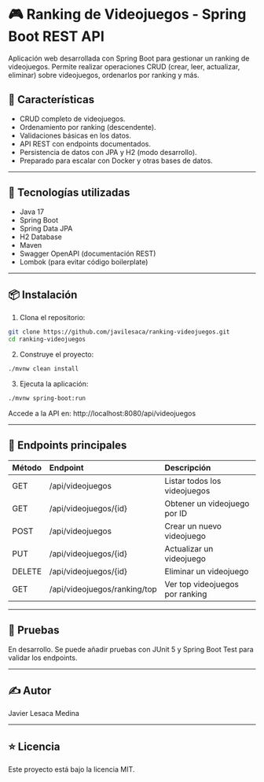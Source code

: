 # 🎮 Ranking de Videojuegos - Spring Boot REST API

Aplicación web desarrollada con Spring Boot para gestionar un ranking de videojuegos. Permite realizar operaciones CRUD (crear, leer, actualizar, eliminar) sobre videojuegos, ordenarlos por ranking y más.

## 🚀 Características

- CRUD completo de videojuegos.
- Ordenamiento por ranking (descendente).
- Validaciones básicas en los datos.
- API REST con endpoints documentados.
- Persistencia de datos con JPA y H2 (modo desarrollo).
- Preparado para escalar con Docker y otras bases de datos.

---

## 🧱 Tecnologías utilizadas

- Java 17
- Spring Boot
- Spring Data JPA
- H2 Database
- Maven
- Swagger OpenAPI (documentación REST)
- Lombok (para evitar código boilerplate)

---

## 📦 Instalación

1. Clona el repositorio:

```bash
git clone https://github.com/javilesaca/ranking-videojuegos.git
cd ranking-videojuegos
```
2. Construye el proyecto:
   
```bash
./mvnw clean install
```
3. Ejecuta la aplicación:

```bash
./mvnw spring-boot:run
```
 Accede a la API en: http://localhost:8080/api/videojuegos

---

 ## 📘 Endpoints principales

| Método |	Endpoint | Descripción |
|:-------|:----------|:------------|
| GET |	/api/videojuegos |	Listar todos los videojuegos |
| GET |	/api/videojuegos/{id}	| Obtener un videojuego por ID |
| POST |	/api/videojuegos	| Crear un nuevo videojuego |
| PUT |	/api/videojuegos/{id}	| Actualizar un videojuego |
|DELETE |	/api/videojuegos/{id} |	Eliminar un videojuego |
| GET |	/api/videojuegos/ranking/top |	Ver top videojuegos por ranking |

---

## 🧪 Pruebas
En desarrollo. Se puede añadir pruebas con JUnit 5 y Spring Boot Test para validar los endpoints.

---

## ✍️ Autor
Javier Lesaca Medina

---
## ⭐ Licencia
Este proyecto está bajo la licencia MIT.


